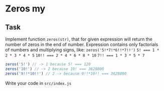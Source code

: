 # Zeros my

## Task

Implement function `zeros(str)`, that for given expression will return the number of zeros in the end of number.
Expression contains only factorials of numbers and multiplying signs, like: `zeros('5!*7!*6!!*7!!')`
`5! === 1 * 2 * 3 * 4 * 5`
`10!! === 2 * 4 * 6 * 8 * 10`
`7!! === 1 * 3 * 5 * 7`

```js
zeros('5!') // -> 1 because 5! === 120
zeros('10!') // -> 2 because 10! === 3628800
zeros('9!!*10!!') // 2 -> because 9!!*10!! === 3628800
```

Write your code in `src/index.js`
